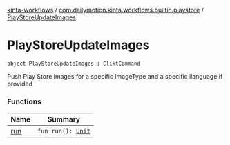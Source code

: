 [kinta-workflows](../../index.md) / [com.dailymotion.kinta.workflows.builtin.playstore](../index.md) / [PlayStoreUpdateImages](./index.md)

# PlayStoreUpdateImages

`object PlayStoreUpdateImages : CliktCommand`

Push Play Store images for a specific imageType and a specific llanguage if provided

### Functions

| Name | Summary |
|---|---|
| [run](run.md) | `fun run(): `[`Unit`](https://kotlinlang.org/api/latest/jvm/stdlib/kotlin/-unit/index.html) |
